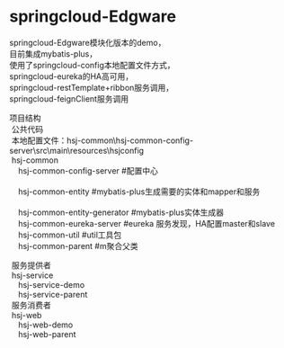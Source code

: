 # springcloud-Edgware
springcloud-Edgware模块化版本的demo，
<br />目前集成mybatis-plus，
<br />使用了springcloud-config本地配置文件方式，
<br />springcloud-eureka的HA高可用，
<br />springcloud-restTemplate+ribbon服务调用，
<br />springcloud-feignClient服务调用


项目结构<br />
  &nbsp;公共代码<br />
  &nbsp;本地配置文件：hsj-common\hsj-common-config-server\src\main\resources\hsjconfig <br />
  &nbsp;hsj-common<br />
     &nbsp;&nbsp;&nbsp;&nbsp;hsj-common-config-server    #配置中心 <br />   
     &nbsp;&nbsp;&nbsp;&nbsp;hsj-common-entity           #mybatis-plus生成需要的实体和mapper和服务 <br />           
     &nbsp;&nbsp;&nbsp;&nbsp;hsj-common-entity-generator #mybatis-plus实体生成器 <br />
     &nbsp;&nbsp;&nbsp;&nbsp;hsj-common-eureka-server    #eureka 服务发现，HA配置master和slave <br />
     &nbsp;&nbsp;&nbsp;&nbsp;hsj-common-util             #util工具包 <br />
     &nbsp;&nbsp;&nbsp;&nbsp;hsj-common-parent           #m聚合父类 <br />
 
  &nbsp;服务提供者<br />
  &nbsp;hsj-service<br />
     &nbsp;&nbsp;&nbsp;&nbsp;hsj-service-demo<br />
     &nbsp;&nbsp;&nbsp;&nbsp;hsj-service-parent<br />
  &nbsp;服务消费者<br />
  &nbsp;hsj-web<br />
     &nbsp;&nbsp;&nbsp;&nbsp;hsj-web-demo<br />
     &nbsp;&nbsp;&nbsp;&nbsp;hsj-web-parent<br />
